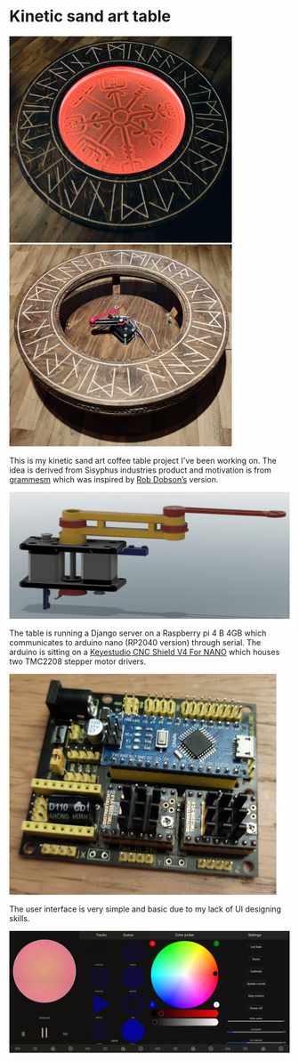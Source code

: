 # Kinetic sand art table
<img src="/Pictures/1674052924095.jpg" width="400"><img src="/Pictures/1674053047425.jpg" width="400">

This is my kinetic sand art coffee table project I've been working on. The idea is derived from Sisyphus industries product and motivation is from [grammesm](https://alwaystinkering.com/2020/01/14/diy-kinetic-sand-art-table/) which was inspired by [Rob Dobson’s](https://robdobson.com/2018/08/a-new-sandbot/) version.

<img src="/Pictures/image_2023-01-18_212445061.png">

The table is running a Django server on a Raspberry pi 4 B 4GB which communicates to arduino nano (RP2040 version) through serial. The arduino is sitting on a [Keyestudio CNC Shield V4 For NANO](https://www.keyestudio.com/products/keyestudio-a4988-3d-printer-stepper-motor-driver-cnc-shield-v4-for-nano) which houses two TMC2208 stepper motor drivers.

<img src="/Pictures/1674062162257.jpg" width="480">

The user interface is very simple and basic due to my lack of UI designing skills.

<img src="/Pictures/1674063564681.jpg">

